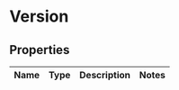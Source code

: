 
# Version

## Properties
Name | Type | Description | Notes
------------ | ------------- | ------------- | -------------



